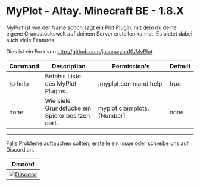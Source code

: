 # MyPlot - Altay. Minecraft BE - 1.8.X

MyPlot ist wie der Name schon sagt ein Plot Plugin, mit dem du deine eigene Grundstückswelt auf deinem Server erstellen kannst.
Es bietet dabei auch viele Features.

Dies ist ein Fork von http://github.com/jasonwynn10/MyPlot

Command     | Description | Permission's               | Default
----------- | ---------   | -------------------------- | --------
/p help     | Befehls Liste des MyPlot Plugins.       | ,myplot.command.help              | true
none        | Wie viele Grundstücke ein Spieler besitzen darf. | myplot.claimplots.[Number] | none

----------------

Falls Probleme auftauchen sollten, erstelle ein Issue oder schreibe uns auf Discord an.

| Discord |
| :---: |
[![Discord](https://img.shields.io/discord/427472879072968714.svg?style=flat-square&label=discord&colorB=7289da)](https://discord.gg/Ce2aY25) |
